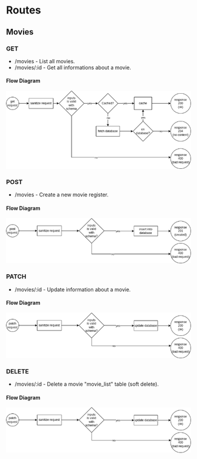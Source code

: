 # Routes

## Movies

### GET

- /movies - List all movies.
- /movies/:id - Get all informations about a movie.

#### Flow Diagram
![get-route-diagram](./get.movies.route.png)

### POST

- /movies - Create a new movie register.

#### Flow Diagram
![post-route-diagram](./post.movies.route.png)

### PATCH

- /movies/:id - Update information about a movie.

#### Flow Diagram
![patch-route-diagram](./patch.movies.route.png)

### DELETE

- /movies/:id - Delete a movie "movie_list" table (soft delete).

#### Flow Diagram
![patch-route-diagram](./patch.movies.route.png)